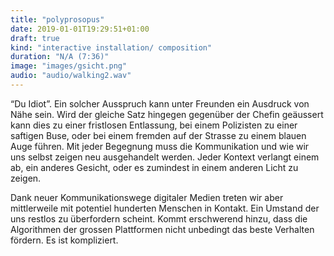 ```yaml
---
title: "polyprosopus"
date: 2019-01-01T19:29:51+01:00
draft: true
kind: "interactive installation/ composition"
duration: "N/A (7:36)"
image: "images/gsicht.png"
audio: "audio/walking2.wav"
---
```


“Du Idiot”. Ein solcher Ausspruch kann unter Freunden ein Ausdruck von Nähe sein. Wird der gleiche Satz hingegen gegenüber der Chefin geäussert kann dies zu einer fristlosen Entlassung, bei einem Polizisten zu einer saftigen Buse, oder bei einem fremden auf der Strasse zu einem blauen Auge führen. 
Mit jeder Begegnung muss die Kommunikation und wie wir uns selbst zeigen neu ausgehandelt werden. Jeder Kontext verlangt einem ab, ein anderes Gesicht, oder es zumindest in einem anderen Licht zu zeigen. 

Dank neuer Kommunikationswege digitaler Medien treten wir aber mittlerweile mit potentiel hunderten Menschen in Kontakt. Ein Umstand der uns restlos zu überfordern scheint. Kommt erschwerend hinzu, dass die Algorithmen der grossen Plattformen nicht unbedingt  das beste Verhalten fördern. Es ist kompliziert.   